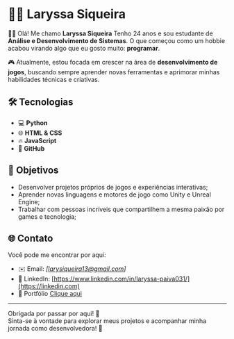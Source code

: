 # 👩‍💻 Laryssa Siqueira

👩‍💻 Olá! Me chamo **Laryssa Siqueira** Tenho 24 anos e sou estudante de **Análise e Desenvolvimento de Sistemas**.
O que começou como um hobbie acabou virando algo que eu gosto muito: **programar**.

🎮 Atualmente, estou focada em crescer na área de **desenvolvimento de jogos**, buscando sempre aprender novas ferramentas e aprimorar minhas habilidades técnicas e criativas.

## 🛠️ Tecnologias

- 💻 **Python** 
- 🌐 **HTML & CSS** 
- 🔥 **JavaScript**
- 👾 **GitHub**


## 🎯 Objetivos

- Desenvolver projetos próprios de jogos e experiências interativas;
- Aprender novas linguagens e motores de jogo como Unity e Unreal Engine;
- Trabalhar com pessoas incríveis que compartilhem a mesma paixão por games e tecnologia;

## 🌐 Contato

Você pode me encontrar por aqui:

- ✉️ Email: _[larysiqueira13@gmail.com]_
- 💼 LinkedIn: [https://www.linkedin.com/in/laryssa-paiva031/](https://linkedin.com)
- 📂 Portfólio [Clique aqui](https://github.com/LaryssaPSiqueira/Portfolio.git)

---

Obrigada por passar por aqui! 🚀  
Sinta-se à vontade para explorar meus projetos e acompanhar minha jornada como desenvolvedora! 💜
